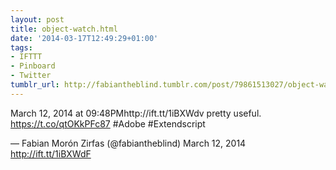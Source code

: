 ```yaml
---
layout: post
title: object-watch.html
date: '2014-03-17T12:49:29+01:00'
tags:
- IFTTT
- Pinboard
- Twitter
tumblr_url: http://fabiantheblind.tumblr.com/post/79861513027/object-watch-html
---
```

March 12, 2014 at 09:48PMhttp://ift.tt/1iBXWdv pretty useful. https://t.co/qtOKkPFc87 #Adobe #Extendscript

— Fabian Morón Zirfas (@fabiantheblind) March 12, 2014
http://ift.tt/1iBXWdF

